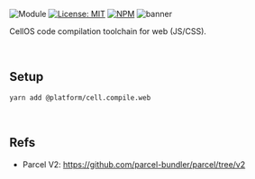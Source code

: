 ![Module](https://img.shields.io/badge/%40platform-cell.compile.web-%23EA4E7E.svg)
[![License: MIT](https://img.shields.io/badge/license-MIT-blue.svg)](https://opensource.org/licenses/MIT)
[![NPM](https://img.shields.io/npm/v/@platform/cell.compile.web.svg?colorB=blue&style=flat)](https://www.npmjs.com/package/@platform/cell.compile.web)
![banner](https://user-images.githubusercontent.com/185555/74882407-e8f81a00-53d3-11ea-809b-41f3c359221c.png)

CellOS code compilation toolchain for web (JS/CSS).

<p>&nbsp;</p>

## Setup

    yarn add @platform/cell.compile.web

<p>&nbsp;</p>

## Refs

- Parcel V2:
  https://github.com/parcel-bundler/parcel/tree/v2

<p>&nbsp;</p>
<p>&nbsp;</p>
